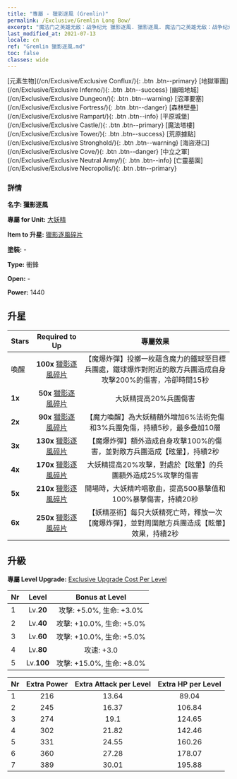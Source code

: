 ```yaml
---
title: "專屬 - 獵影逐風 (Gremlin)"
permalink: /Exclusive/Gremlin Long Bow/
excerpt: "魔法门之英雄无敌：战争纪元 獵影逐風. 獵影逐風. 魔法门之英雄无敌：战争纪元 專屬 獵影逐風. 大妖精 專屬."
last_modified_at: 2021-07-13
locale: cn
ref: "Gremlin 獵影逐風.md"
toc: false
classes: wide
---
```

 [元素生物](/cn/Exclusive/Exclusive Conflux/){: .btn .btn--primary} [地獄軍團](/cn/Exclusive/Exclusive Inferno/){: .btn .btn--success} [幽暗地城](/cn/Exclusive/Exclusive Dungeon/){: .btn .btn--warning} [沼澤要塞](/cn/Exclusive/Exclusive Fortress/){: .btn .btn--danger} [森林壁壘](/cn/Exclusive/Exclusive Rampart/){: .btn .btn--info} [平原城堡](/cn/Exclusive/Exclusive Castle/){: .btn .btn--primary} [魔法塔樓](/cn/Exclusive/Exclusive Tower/){: .btn .btn--success} [荒原據點](/cn/Exclusive/Exclusive Stronghold/){: .btn .btn--warning} [海盜港口](/cn/Exclusive/Exclusive Cove/){: .btn .btn--danger} [中立之軍](/cn/Exclusive/Exclusive Neutral Army/){: .btn .btn--info} [亡靈墓園](/cn/Exclusive/Exclusive Necropolis/){: .btn .btn--primary} 

### 詳情
 **名字: 獵影逐風** 

 **專屬 for Unit:** [大妖精](/cn/units/Gremlin/) 

 **Item to 升星:** [獵影逐風碎片](/cn/Items/con_914/)

 **塗裝:** -

 **Type:** 衝鋒

 **Open:** -

 **Power:** 1440

## 升星

  |     Stars    |  Required to Up | 專屬效果 |
  |:-------------|:---------------:|:---------------:|
  |  喚醒  | **100x** [獵影逐風碎片](/cn/Items/con_914/) | 【魔爆炸彈】投擲一枚蘊含魔力的鐵球至目標兵團處，鐵球爆炸對附近的敵方兵團造成自身攻擊200%的傷害，冷卻時間15秒 |
  | **1x** <i class="fas fa-star"/> | **50x** [獵影逐風碎片](/cn/Items/con_914/) | 大妖精提高20%兵團傷害 |
  | **2x** <i class="fas fa-star"/> | **90x** [獵影逐風碎片](/cn/Items/con_914/) | 【魔力喚醒】為大妖精額外增加6%法術免傷和3%兵團免傷，持續5秒，最多疊加10層 |
  | **3x** <i class="fas fa-star"/> | **130x** [獵影逐風碎片](/cn/Items/con_914/) | 【魔爆炸彈】額外造成自身攻擊100%的傷害，並對敵方兵團造成【眩暈】，持續2秒 |
  | **4x** <i class="fas fa-star"/> | **170x** [獵影逐風碎片](/cn/Items/con_914/) | 大妖精提高20%攻擊，對處於【眩暈】的兵團額外造成25%攻擊的傷害 |
  | **5x** <i class="fas fa-star"/> | **210x** [獵影逐風碎片](/cn/Items/con_914/) | 開場時，大妖精吟唱歌曲，提高500暴擊值和100%暴擊傷害，持續20秒 |
  | **6x** <i class="fas fa-star"/> | **250x** [獵影逐風碎片](/cn/Items/con_914/) | 【妖精巫術】每只大妖精死亡時，釋放一次【魔爆炸彈】，並對周圍敵方兵團造成【眩暈】效果，持續2秒 |


## 升級
 **專屬 Level Upgrade:** [Exclusive Upgrade Cost Per Level](/Exclusive/ExclusiveUpgradeCostPerLevel/)

  |  Nr  |   Level  | Bonus at Level |
  |:-----|:--------:|:--------------:|
  | 1 | Lv.**20** | 攻擊: +5.0%, 生命: +3.0% |
  | 2 | Lv.**40** | 攻擊: +10.0%, 生命: +5.0% |
  | 3 | Lv.**60** | 攻擊: +10.0%, 生命: +5.0% |
  | 4 | Lv.**80** | 攻速: +3.0 |
  | 5 | Lv.**100** | 攻擊: +15.0%, 生命: +8.0% |


  |  Nr  |  Extra Power | Extra Attack per Level | Extra HP per Level |
  |:-----|:--------:|:--------:|:--------:|
  | 1 | 216 | 13.64 | 89.04 |
  | 2 | 245 | 16.37 | 106.84 |
  | 3 | 274 | 19.1 | 124.65 |
  | 4 | 302 | 21.82 | 142.46 |
  | 5 | 331 | 24.55 | 160.26 |
  | 6 | 360 | 27.28 | 178.07 |
  | 7 | 389 | 30.01 | 195.88 |


